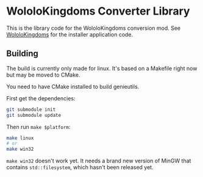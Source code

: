 # WololoKingdoms Converter Library

This is the library code for the WololoKingdoms conversion mod. See [WololoKingdoms](https://github.com/aoe2communitygithub/wololokingdoms) for the installer application code.

## Building

The build is currently only made for linux. It's based on a Makefile right now but may be moved to CMake.

You need to have CMake installed to build genieutils.

First get the dependencies:

```bash
git submodule init
git submodule update
```

Then run `make $platform`:

```bash
make linux
# or
make win32
```

`make win32` doesn't work yet. It needs a brand new version of MinGW that contains `std::filesystem`, which hasn't been released yet.
